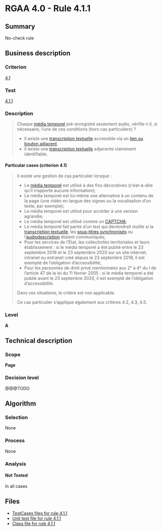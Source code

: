 # RGAA 4.0 - Rule 4.1.1

## Summary

No-check rule

## Business description

### Criterion

[4.1](https://www.numerique.gouv.fr/publications/rgaa-accessibilite/methode/criteres/#crit-4-1)

### Test

[4.1.1](https://www.numerique.gouv.fr/publications/rgaa-accessibilite/methode/criteres/#test-4-1-1)

### Description

> Chaque [média temporel](https://www.numerique.gouv.fr/publications/rgaa-accessibilite/methode/glossaire/#media-temporel-type-son-video-et-synchronise) pré-enregistré seulement audio, vérifie-t-il, si nécessaire, l’une de ces conditions (hors cas particuliers) ?
> 
> * Il existe une [transcription textuelle](https://www.numerique.gouv.fr/publications/rgaa-accessibilite/methode/glossaire/#transcription-textuelle-media-temporel) accessible via un [lien ou bouton adjacent](https://www.numerique.gouv.fr/publications/rgaa-accessibilite/methode/glossaire/#lien-ou-bouton-adjacent).
> * Il existe une [transcription textuelle](https://www.numerique.gouv.fr/publications/rgaa-accessibilite/methode/glossaire/#transcription-textuelle-media-temporel) adjacente clairement identifiable.

#### Particular cases (criterion 4.1)

> Il existe une gestion de cas particulier lorsque :
> 
> * Le [média temporel](https://www.numerique.gouv.fr/publications/rgaa-accessibilite/methode/glossaire/#media-temporel-type-son-video-et-synchronise) est utilisé à des fins décoratives (c’est-à-dire qu’il n’apporte aucune information);
> * Le média temporel est lui-même une alternative à un contenu de la page (une vidéo en langue des signes ou la vocalisation d’un texte, par exemple);
> * Le média temporel est utilisé pour accéder à une version agrandie;
> * Le média temporel est utilisé comme un [CAPTCHA](https://www.numerique.gouv.fr/publications/rgaa-accessibilite/methode/glossaire/#captcha);
> * Le média temporel fait partie d’un test qui deviendrait inutile si la [transcription textuelle](https://www.numerique.gouv.fr/publications/rgaa-accessibilite/methode/glossaire/#transcription-textuelle-media-temporel), les [sous-titres synchronisés](https://www.numerique.gouv.fr/publications/rgaa-accessibilite/methode/glossaire/#sous-titres-synchronises-objet-multimedia) ou l’[audiodescription](https://www.numerique.gouv.fr/publications/rgaa-accessibilite/methode/glossaire/#audiodescription-synchronisee-media-temporel) étaient communiqués;
> * Pour les services de l’État, les collectivités territoriales et leurs établissement : si le média temporel a été publié entre le 23 septembre 2019 et le 23 septembre 2020 sur un site internet, intranet ou extranet créé depuis le 23 septembre 2018, il est exempté de l’obligation d’accessibilité;
> * Pour les personnes de droit privé mentionnées aux 2° à 4° du I de l’article 47 de la loi du 11 février 2005 : si le média temporel a été publié avant le 23 septembre 2020, il est exempté de l’obligation d’accessibilité.
> 
> Dans ces situations, le critère est non applicable.
> 
> Ce cas particulier s’applique également aux critères 4.2, 4.3, 4.5.

### Level

**A**


## Technical description

### Scope

**Page**

### Decision level

@@@TODO


## Algorithm

### Selection

None

### Process

None

### Analysis

#### Not Tested

In all cases


## Files

- [TestCases files for rule 4.1.1](https://gitlab.com/asqatasun/Asqatasun/-/tree/v5/rules/rules-rgaa4.0/src/test/resources/testcases/rgaa40/Rgaa40Rule040101/)
- [Unit test file for rule 4.1.1](https://gitlab.com/asqatasun/Asqatasun/-/blob/v5/rules/rules-rgaa4.0/src/test/java/org/asqatasun/rules/rgaa40/Rgaa40Rule040101Test.java)
- [Class file for rule 4.1.1](https://gitlab.com/asqatasun/Asqatasun/-/blob/v5/rules/rules-rgaa4.0/src/main/java/org/asqatasun/rules/rgaa40/Rgaa40Rule040101.java)


